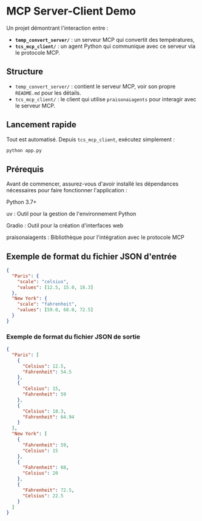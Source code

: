 # MCP Server-Client Demo

Un projet démontrant l'interaction entre :
- **`temp_convert_server/`** : un serveur MCP qui convertit des températures,
- **`tcs_mcp_client/`** : un agent Python qui communique avec ce serveur via le protocole MCP.

## Structure

- `temp_convert_server/` : contient le serveur MCP, voir son propre `README.md` pour les détails.
- `tcs_mcp_client/` : le client qui utilise `praisonaiagents` pour interagir avec le serveur MCP.

## Lancement rapide

Tout est automatisé. Depuis `tcs_mcp_client`, exécutez simplement :

```bash
python app.py
```

## Prérequis
Avant de commencer, assurez-vous d'avoir installé les dépendances nécessaires pour faire fonctionner l'application :

Python 3.7+

uv : Outil pour la gestion de l'environnement Python

Gradio : Outil pour la création d'interfaces web

praisonaiagents : Bibliothèque pour l'intégration avec le protocole MCP



## Exemple de format du fichier JSON d'entrée

```json
{
  "Paris": {
    "scale": "celsius",
    "values": [12.5, 15.0, 18.3]
  },
  "New York": {
    "scale": "fahrenheit",
    "values": [59.0, 68.0, 72.5]
  }
}
```

### Exemple de format du fichier JSON de sortie

```json
{
  "Paris": [
    {
      "Celsius": 12.5,
      "Fahrenheit": 54.5
    },
    {
      "Celsius": 15,
      "Fahrenheit": 59
    },
    {
      "Celsius": 18.3,
      "Fahrenheit": 64.94
    }
  ],
  "New York": [
    {
      "Fahrenheit": 59,
      "Celsius": 15
    },
    {
      "Fahrenheit": 68,
      "Celsius": 20
    },
    {
      "Fahrenheit": 72.5,
      "Celsius": 22.5
    }
  ]
}
```
